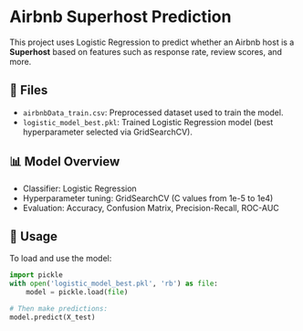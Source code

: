 # Airbnb Superhost Prediction 

This project uses Logistic Regression to predict whether an Airbnb host is a **Superhost** based on features such as response rate, review scores, and more.

## 📁 Files

- `airbnbData_train.csv`: Preprocessed dataset used to train the model.
- `logistic_model_best.pkl`: Trained Logistic Regression model (best hyperparameter selected via GridSearchCV).

## 📊 Model Overview

- Classifier: Logistic Regression
- Hyperparameter tuning: GridSearchCV (C values from 1e-5 to 1e4)
- Evaluation: Accuracy, Confusion Matrix, Precision-Recall, ROC-AUC

## 🔄 Usage

To load and use the model:

```python
import pickle
with open('logistic_model_best.pkl', 'rb') as file:
    model = pickle.load(file)

# Then make predictions:
model.predict(X_test)
